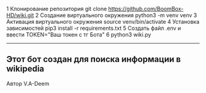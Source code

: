 1 Клонирование репозитория
	git clone https://github.com/BoomBox-HD/wiki.git
2 Создание виртуального окружения
	python3 -m venv venv
3 Активация виртуального окружения
	source venv/bin/activate
4 Установка зависимостей
	pip3 install -r requirements.txt
5 Создать файл .env и ввести 
	TOKEN="Ваш токен с тг Бота"
6 python3 wiki.py


-----------------------------------------------------------
Этот бот создан для поиска информации в wikipedia
-----------------------------------------------------------
Автор V.A-Deem




